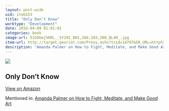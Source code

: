```yaml
---
layout: post-wide
uid: item153
title: "Only Don’t Know"
worktype: "Development"
date: 2016-04-09 01:01:01
categories: book
image-url: 51GOUwjVKRL._SY291_BO1,204,203,200_QL40_.jpg
item-url: http://target.georiot.com/Proxy.ashx?tsid=14707&GR_URL=http%3A%2F%2Fwww.amazon.com%2FOnly-Dont-Know-Selected-Teaching%2Fdp%2F1570624321%2F
description: "Amanda Palmer on How to Fight, Meditate, and Make Good Art"
---
```

<a href="http://target.georiot.com/Proxy.ashx?tsid=14707&GR_URL=http%3A%2F%2Fwww.amazon.com%2FOnly-Dont-Know-Selected-Teaching%2Fdp%2F1570624321%2F" target="blank"><img src="../../../../img/thumbs/51GOUwjVKRL._SY291_BO1,204,203,200_QL40_.jpg" class="prod-img"></a>
<h2>Only Don’t Know</h2>
<p><a class="btn btn-primary" href="http://target.georiot.com/Proxy.ashx?tsid=14707&GR_URL=http%3A%2F%2Fwww.amazon.com%2FOnly-Dont-Know-Selected-Teaching%2Fdp%2F1570624321%2F" target="blank">View on Amazon</a><p>
<p>Mentioned in: <a href="http://fourhourworkweek.com/2015/03/30/amanda-palmer/" target="blank">Amanda Palmer on How to Fight, Meditate, and Make Good Art</a></p>
